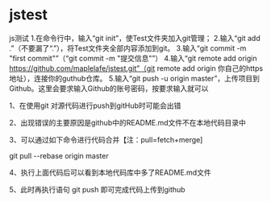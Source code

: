 # jstest
js测试
1.在命令行中，输入“git init”，使Test文件夹加入git管理；
2.输入“git add .”（不要漏了“.”），将Test文件夹全部内容添加到git。
3.输入“git commit -m "first commit"”（“git commit -m "提交信息"”）
4.输入“git remote add origin https://github.com/maplelafe/jstest.git”（git remote add origin 你自己的https地址），连接你的guthub仓库。
5.输入“git push -u origin master”，上传项目到Github。这里会要求输入Github的账号密码，按要求输入就可以

1、在使用git 对源代码进行push到gitHub时可能会出错

2、出现错误的主要原因是github中的README.md文件不在本地代码目录中

3、可以通过如下命令进行代码合并【注：pull=fetch+merge]

git pull --rebase origin master

4、执行上面代码后可以看到本地代码库中多了README.md文件

5、此时再执行语句 git push 即可完成代码上传到github
